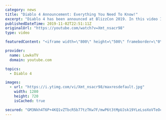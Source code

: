 ```yaml
---
category: news
title: "Diablo 4 Announcement: Everything You Need To Know!"
excerpt: "Diablo 4 has been announced at BlizzCon 2019. In this video I go over everything you need to know about this upcoming Blizzard Entertainment game."
publishedDateTime: 2019-11-02T22:51:11Z
originalUrl: "https://youtube.com/watch?v=Xmt_nsacr98"
type: video

featuredContent: "<iframe width=\"800\" height=\"500\" frameborder=\"0\" src=\"https://www.youtube.com/embed/Xmt_nsacr98\" allow=\"accelerometer; autoplay; encrypted-media; gyroscope; picture-in-picture\" allowfullscreen></iframe>"

provider:
  name: LowkoTV
  domain: youtube.com

topics:
  - Diablo 4

images:
  - url: "https://i.ytimg.com/vi/Xmt_nsacr98/maxresdefault.jpg"
    width: 1280
    height: 720
    isCached: true

secured: "GM3Nkh4T6P+4KQ1vZTbcR5b77tzTKw7F/mwP6t3tMpUJsk19YLeLsoXoVTeOc7J3KTRhRI88dDBYwfmbAgyWesbp6A9QiHbBDZWGLB32DXBaMwYNep8P8gQ05bZ4+V37xfcJIynHOXghHoHr7Aos+mKxxI+utijws+vynwJlcsyEA2+KV6QlwIqIWXlhAqNbwgY0VwOQdwst/9C59/iN6OPaotnh/HyzjuFg84LeE8xUZYUF3Hzbqaxbm43+un9UIZqufTDCzudITIK7kYGE6u5uzrCB2eaxmw808eGxHagw9yPRnFyuAoMGKOsyZQk6bWYhca9TmY+xYYb2VHb7gt60Q3FMdm9Nw0iAXH8sINZ9KO//RgF5KbAWk9VOBrN92Dcv/lW42shp95z7ICEJeYkF/3Afx6tNdVfLXwMM4pbOucfD25zcOjP2YfmH8o3f;+zoPG7fEAmZ7si/u+rf3TA=="
---
```


